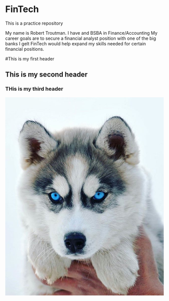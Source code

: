 # FinTech
This is a practice repository

My name is Robert Troutman. I have and BSBA in Finance/Accounting
My career goals are to secure a financial analyst position with one of the big banks
I gelt FinTech would help expand my skills needed for certain financial positions.


#This is my first header
## This is my second header
### THis is my third header

![Husky Pup](Husky/Husky.jpg)

